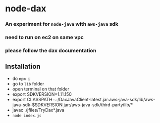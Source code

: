 # node-dax
### An experiment for `node-java` with `aws-java` sdk

### need to run on ec2 on same vpc
### please follow the dax documentation 

## Installation
- do `npm i`
- go to `lib` folder
- open terminal on that folder
- export SDKVERSION=1.11.150
- export CLASSPATH=.:<abs-path>/DaxJavaClient-latest.jar:aws-java-sdk/lib/aws-java-sdk-$SDKVERSION.jar:<abs-path>/aws-java-sdk/third-party/lib/*
- javac ./jfiles/TryDax*.java
- `node index.js`
